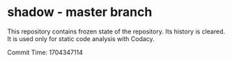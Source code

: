 # shadow - master branch

This repository contains frozen state of the repository.
Its history is cleared. It is used only for static code
analysis with Codacy.

Commit Time: 1704347114